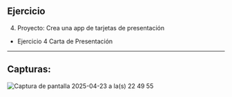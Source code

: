Ejercicio
--------------
4. Proyecto: Crea una app de tarjetas de presentación
* Ejercicio 4 Carta de Presentación
--------------
Capturas:
--------------
![Captura de pantalla 2025-04-23 a la(s) 22 49 55](https://github.com/user-attachments/assets/b7bfd0e2-2c30-4790-933b-722af9f01f27)
